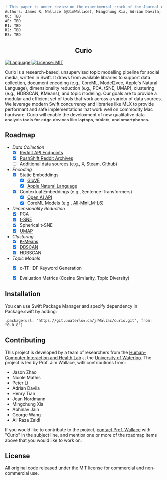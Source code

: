 ```diff
! This paper is under review on the experimental track of the Journal of Visualization and Interaction.
Authors: James R. Wallace (@JimWallace), Mingchung Xia, Adrian Davila, Abhinav Jain, Peter Li, Nicole Mathis, Jean Nordmann, Henry Tian, George Wang, Ali Raza Zaidi, Jason Zhao
OC: TBD
AE: TBD
R1: TBD
R2: TBD
R3: TBD
```

<h2 align="center">Curio</h2>

[![Language](https://img.shields.io/badge/language-Swift-red.svg)](https://swift.org)
[![License: MIT](https://img.shields.io/badge/License-MIT-yellow.svg)](https://opensource.org/licenses/MIT)

Curio is a research-based, unsupervised topic modelling pipeline for social media, written in Swift. It draws from available libraries to support data collection, document encoding (e.g., CoreML, Model2vec, Apple's Natural Language), dimensionality reduction (e.g., PCA, tSNE, UMAP), clustering (e.g., HDBSCAN, KMeans), and topic modeling. Our goals are to provide a modular and efficient set of tools that work across a variety of data sources. We leverage modern Swift concurrency and libraries like MLX to provide performant and safe implementations that work well on commodity Mac hardware. Curio will enable the development of new qualitative data analysis tools for edge devices like laptops, tablets, and smartphones.


## Roadmap

- *Data Collection*
    - [X] [Reddit API Endpoints](https://www.reddit.com/dev/api/)
    - [X] [PushShift Reddit Archives](https://academictorrents.com/browse.php?search=Watchful1)
    - [ ] Additional data sources (e.g., X, Steam, Github)

- *Encoding*
    - [X] Static Embeddings
        - [X] [GloVE](https://nlp.stanford.edu/projects/glove/)
        - [X] [Apple Natural Language](https://developer.apple.com/documentation/naturallanguage/)
    - [X] Contextual Embeddings (e.g., Sentence-Transformers)        
        - [X] [Open AI API](https://platform.openai.com/docs/api-reference/introduction)
        - [X] CoreML Models (e.g., [All-MiniLM-L6](https://huggingface.co/sentence-transformers/all-MiniLM-L6-v2))

- *Dimensionality Reduction*
    - [X] [PCA](https://en.wikipedia.org/wiki/Principal_component_analysis)
    - [X] [t-SNE](https://en.wikipedia.org/wiki/T-distributed_stochastic_neighbor_embedding)
    - [X] Spherical t-SNE 
    - [X] [UMAP](https://en.wikipedia.org/wiki/Nonlinear_dimensionality_reduction#Uniform_manifold_approximation_and_projection)

- *Clustering*
    - [X] [K-Means](https://en.wikipedia.org/wiki/K-means_clustering) 
    - [X] [DBSCAN](https://en.wikipedia.org/wiki/DBSCAN)
    - [X] HDBSCAN

- *Topic Models*
    - [X] c-TF-IDF Keyword Generation
    - [X] Evaluation Metrics (Cosine Similarity, Topic Diversity)


## Installation

You can use Swift Package Manager and specify dependency in Package.swift by adding:

`.package(url: "https://git.uwaterloo.ca/jrWallac/curio.git", from: "0.0.8")`


## Contributing
This project is developed by a team of researchers from the [Human-Computer Interaction and Health Lab](https://uwaterloo.ca/human-computer-interaction-health-lab/) at the [University of Waterloo](https://uwaterloo.ca). The project is led by Prof. Jim Wallace, with contributions from: 
 - Jason Zhao
 - Nicole Mathis
 - Peter Li
 - Adrian Davila
 - Henry Tian
 - Jean Nordmann
 - Mingchung Xia
 - Abhinav Jain
 - George Wang
 - Ali Raza Zaidi

If you would like to contribute to the project, [contact Prof. Wallace](mailto:james.wallace@uwaterloo.ca) with "Curio" in the subject line, and mention one or more of the roadmap items above that you would like to work on. 

## License
All original code released under the MIT license for commercial and non-commercial use.

